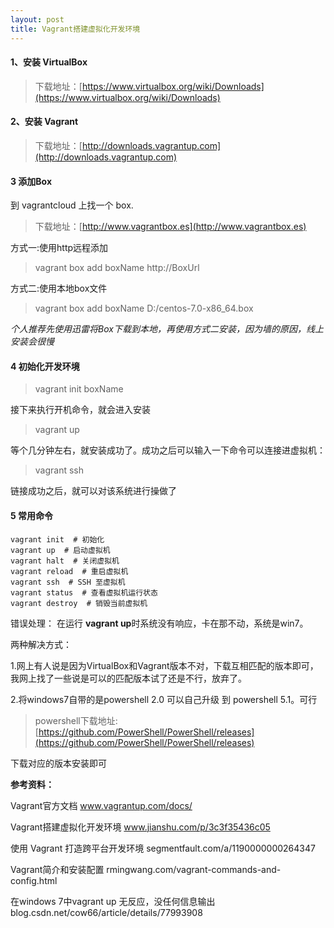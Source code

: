 ```yaml
---
layout: post
title: Vagrant搭建虚拟化开发环境
---
```


#### 1、安装 VirtualBox
>   下载地址：[https://www.virtualbox.org/wiki/Downloads](https://www.virtualbox.org/wiki/Downloads)

#### 2、安装 Vagrant
>   下载地址：[http://downloads.vagrantup.com](http://downloads.vagrantup.com)
<!-- more -->

#### 3 添加Box
到 vagrantcloud 上找一个 box.
>下载地址：[http://www.vagrantbox.es](http://www.vagrantbox.es)

方式一:使用http远程添加
    
>vagrant box add boxName http://BoxUrl

方式二:使用本地box文件   

>vagrant box add boxName D:/centos-7.0-x86_64.box

*个人推荐先使用迅雷将Box下载到本地，再使用方式二安装，因为墙的原因，线上安装会很慢*

#### 4 初始化开发环境

>vagrant init boxName

接下来执行开机命令，就会进入安装

> vagrant up

等个几分钟左右，就安装成功了。成功之后可以输入一下命令可以连接进虚拟机：

>vagrant ssh

链接成功之后，就可以对该系统进行操做了

#### 5 常用命令
    vagrant init  # 初始化
    vagrant up  # 启动虚拟机
    vagrant halt  # 关闭虚拟机
    vagrant reload  # 重启虚拟机
    vagrant ssh  # SSH 至虚拟机
    vagrant status  # 查看虚拟机运行状态
    vagrant destroy  # 销毁当前虚拟机

错误处理：
在运行 **vagrant up**时系统没有响应，卡在那不动，系统是win7。

两种解决方式：

1.网上有人说是因为VirtualBox和Vagrant版本不对，下载互相匹配的版本即可，我网上找了一些说是可以的匹配版本试了还是不行，放弃了。

2.将windows7自带的是powershell 2.0 可以自己升级 到 powershell 5.1。可行
> powershell下载地址:[https://github.com/PowerShell/PowerShell/releases](https://github.com/PowerShell/PowerShell/releases) 

下载对应的版本安装即可

**参考资料：**

Vagrant官方文档 www.vagrantup.com/docs/

Vagrant搭建虚拟化开发环境 www.jianshu.com/p/3c3f35436c05

使用 Vagrant 打造跨平台开发环境 segmentfault.com/a/1190000000264347

Vagrant简介和安装配置 rmingwang.com/vagrant-commands-and-config.html

在windows 7中vagrant up 无反应，没任何信息输出 blog.csdn.net/cow66/article/details/77993908




